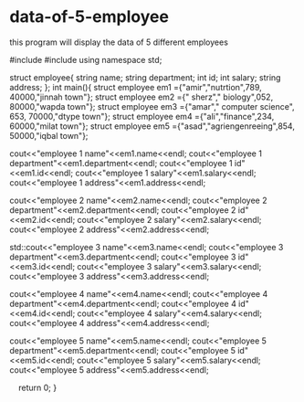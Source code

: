 # data-of-5-employee
this program will display the data of 5 different employees

#include <iostream>
#include <cstring>
using namespace std;

struct employee{
    string name;
    string department;
    int id;
    int salary;
    string address;
};
int main(){
struct employee em1 ={"amir","nutrtion",789, 40000,"jinnah town"};
struct employee em2 ={" sherz"," biology",052, 80000,"wapda town"};
struct employee em3 ={"amar"," computer science", 653, 70000,"dtype town"};
struct employee em4 ={"ali","finance",234, 60000,"milat town"};
struct employee em5 ={"asad","agriengenreeing",854, 50000,"iqbal town"};

cout<<"employee 1 name"<<em1.name<<endl;
cout<<"employee 1 department"<<em1.department<<endl;
cout<<"employee 1 id"<<em1.id<<endl;
cout<<"employee 1 salary"<<em1.salary<<endl;
cout<<"employee 1 address"<<em1.address<<endl;


 cout<<"employee 2 name"<<em2.name<<endl;
cout<<"employee 2 department"<<em2.department<<endl;
cout<<"employee 2 id"<<em2.id<<endl;
cout<<"employee 2 salary"<<em2.salary<<endl;
cout<<"employee 2 address"<<em2.address<<endl;
    
std::cout<<"employee 3 name"<<em3.name<<endl;
cout<<"employee 3 department"<<em3.department<<endl;
cout<<"employee 3 id"<<em3.id<<endl;
cout<<"employee 3 salary"<<em3.salary<<endl;
cout<<"employee 3 address"<<em3.address<<endl;

cout<<"employee 4 name"<<em4.name<<endl;
cout<<"employee 4 department"<<em4.department<<endl;
cout<<"employee 4 id"<<em4.id<<endl;
cout<<"employee 4 salary"<<em4.salary<<endl;
cout<<"employee 4 address"<<em4.address<<endl;

 cout<<"employee 5 name"<<em5.name<<endl;
cout<<"employee 5 department"<<em5.department<<endl;
cout<<"employee 5 id"<<em5.id<<endl;
cout<<"employee 5 salary"<<em5.salary<<endl;
cout<<"employee 5 address"<<em5.address<<endl;


    return 0;
}

